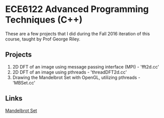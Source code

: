 # ECE6122 Advanced Programming Techniques (C++)

These are a few projects that I did during the Fall 2016 iteration of this course, taught by Prof George Riley.

## Projects
1. 2D DFT of an image using message passing interface (MPI) - 'fft2d.cc'
2. 2D DFT of an image using pthreads - 'threadDFT2d.cc'
3. Drawing the Mandelbrot Set with OpenGL, utilizing pthreads - 'MBSet.cc'

## Links
[Mandelbrot Set](https://www.youtube.com/watch?v=JVzF5I_Xweo&t)